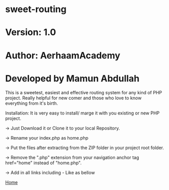 # sweet-routing
# Version: 1.0
# Author: AerhaamAcademy
# Developed by Mamun Abdullah

This is a sweetest, easiest and effective routing system for any kind of PHP project. Really helpful for new comer and those who love to know everything from it's birth.

Installation:
It is very easy to install/ marge it with you existing or new PHP project.

-> Just Download it or Clone it to your local Repository.

-> Rename your index.php as home.php

-> Put the files after extracting from the ZIP folder in your project root folder.
 
-> Remove the ".php" extension from your navigation anchor tag href="home" instead of "home.php".

-> Add <?php base(); ?> in all links including - Like as bellow

<a href="<?php base(); ?>home">Home</a>

<link rel="stylesheet" href="<?php base(); ?>assets/bootstrap/dist/css/bootstrap.min.css">


